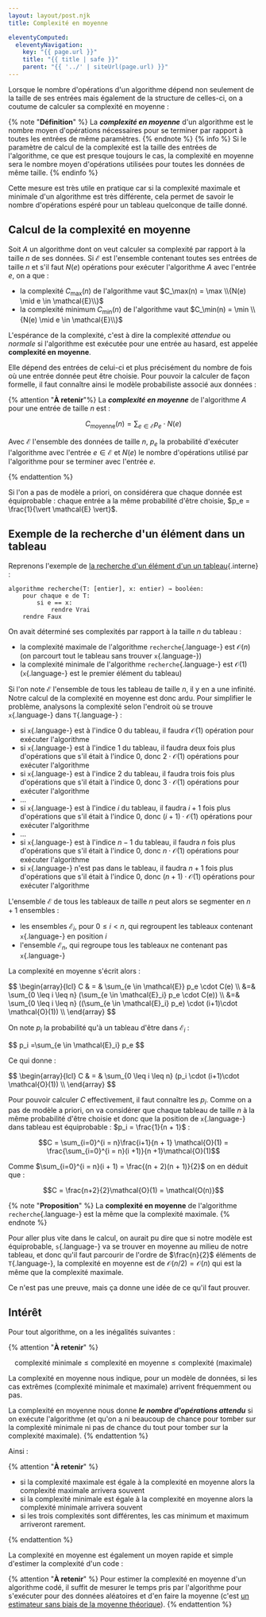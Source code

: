 ```yaml
---
layout: layout/post.njk 
title: Complexité en moyenne

eleventyComputed:
  eleventyNavigation:
    key: "{{ page.url }}"
    title: "{{ title | safe }}"
    parent: "{{ '../' | siteUrl(page.url) }}"
---
```



Lorsque le nombre d'opérations d'un algorithme dépend non seulement de la taille de ses entrées mais également de la structure de celles-ci, on a coutume de calculer sa complexité en moyenne :

{% note "**Définition**" %}
La ***complexité en moyenne*** d'un algorithme est le nombre moyen d'opérations nécessaires pour se terminer par rapport à toutes les entrées de même paramètres.
{% endnote %}
{% info %}
Si le paramètre de calcul de la complexité est la taille des entrées de l'algorithme, ce que est presque toujours le cas, la complexité en moyenne sera le nombre moyen d'opérations utilisées pour toutes les données de même taille.
{% endinfo %}

Cette mesure est très utile en pratique car si la complexité maximale et minimale d'un algorithme est très différente, cela permet de savoir le nombre d'opérations espéré pour un tableau quelconque de taille donné.

## Calcul de la complexité en moyenne

Soit $A$ un algorithme dont on veut calculer sa complexité par rapport à la taille $n$ de ses données. Si $\mathcal{E}$ est l'ensemble contenant toutes ses entrées de taille $n$ et s'il faut $N(e)$ opérations pour exécuter l'algorithme $A$ avec l'entrée $e$, on a que :

- la complexité $C_\max(n)$ de l'algorithme vaut $C_\max(n) = \max \\{N(e) \mid e \in \mathcal{E}\\}$
- la complexité minimum $C_\min(n)$ de l'algorithme vaut $C_\min(n) = \min \\{N(e) \mid e \in \mathcal{E}\\}$

L'espérance de la complexité, c'est à dire la complexité *attendue* ou *normale* si l'algorithme est exécutée pour une entrée au hasard, est appelée **complexité en moyenne**.

Elle dépend des entrées de celui-ci et plus précisément du nombre de fois où une entrée donnée peut être choisie. Pour pouvoir la calculer de façon formelle, il faut connaître ainsi le modèle probabiliste associé aux données :

{% attention "**À retenir**"%}
La ***complexité en moyenne*** de l'algorithme $A$ pour une entrée de taille $n$ est :

$$C_{\text{moyenne}}(n) = \sum_{e \in \mathcal{E}} p_e \cdot N(e)$$

Avec $\mathcal{E}$ l'ensemble des données de taille $n$, $p_e$ la probabilité d'exécuter l'algorithme avec l'entrée $e \in \mathcal{E}$ et $N(e)$ le nombre d'opérations utilisé par l'algorithme pour se terminer avec l'entrée $e$.

{% endattention %}

Si l'on a pas de modèle a priori, on considérera que chaque donnée est équiprobable : chaque entrée a la même probabilité d'être choisie, $p_e = \frac{1}{\vert \mathcal{E} \vert}$.

## <span id="exemple-recherche"></span> Exemple de la recherche d'un élément dans un tableau

Reprenons l'exemple de [la recherche d'un élément d'un un tableau](../complexité-calculs/O-pour-l-algorithmie/#exemple-recherche){.interne} :

```pseudocode
algorithme recherche(T: [entier], x: entier) → booléen:
    pour chaque e de T:
        si e == x:
            rendre Vrai
    rendre Faux
```

On avait déterminé ses complexités par rapport à la taille $n$ du tableau :

- la complexité maximale de l'algorithme `recherche`{.language-} est $\mathcal{O}(n)$ (on parcourt tout le tableau sans trouver `x`{.language-})
- la complexité minimale de l'algorithme `recherche`{.language-} est $\mathcal{O}(1)$ (`x`{.language-} est le premier élément du tableau)

Si l'on note $\mathcal{E}$ l'ensemble de tous les tableau de taille $n$, il y en a une infinité. Notre calcul de la complexité en moyenne est donc ardu. Pour simplifier le problème, analysons la complexité selon l'endroit où se trouve `x`{.language-} dans `T`{.language-} :

- si `x`{.language-} est à l'indice $0$ du tableau, il faudra $\mathcal{O}(1)$ opération pour exécuter l'algorithme
- si `x`{.language-} est à l'indice $1$ du tableau, il faudra deux fois plus d'opérations que s'il était à l'indice $0$, donc  $2 \cdot \mathcal{O}(1)$ opérations pour exécuter l'algorithme
- si `x`{.language-} est à l'indice $2$ du tableau, il faudra trois fois plus d'opérations que s'il était à l'indice $0$, donc  $3 \cdot \mathcal{O}(1)$ opérations pour exécuter l'algorithme
- ...
- si `x`{.language-} est à l'indice $i$ du tableau, il faudra $i+1$ fois plus d'opérations que s'il était à l'indice $0$, donc  $(i+1) \cdot \mathcal{O}(1)$ opérations pour exécuter l'algorithme
- ...
- si `x`{.language-} est à l'indice $n-1$ du tableau, il faudra $n$ fois plus d'opérations que s'il était à l'indice $0$, donc  $n \cdot \mathcal{O}(1)$ opérations pour exécuter l'algorithme
- si `x`{.language-} n'est pas dans le tableau, il faudra $n+1$ fois plus d'opérations que s'il était à l'indice $0$, donc  $(n+1) \cdot \mathcal{O}(1)$ opérations pour exécuter l'algorithme

L'ensemble $\mathcal{E}$ de tous les tableaux de taille $n$ peut alors se segmenter en $n+1$ ensembles :

- les ensembles $\mathcal{E}_i$, pour $0 \leq i < n$, qui regroupent les tableaux contenant `x`{.language-} en position $i$
- l'ensemble $\mathcal{E}_n$, qui regroupe tous les tableaux ne contenant pas `x`{.language-}

La complexité en moyenne s'écrit alors :

<div>
$$
\begin{array}{lcl}
C & = & \sum_{e \in \mathcal{E}} p_e \cdot C(e) \\
&=& \sum_{0 \leq i \leq n} (\sum_{e \in \mathcal{E}_i} p_e \cdot C(e)) \\
&=& \sum_{0 \leq i \leq n} ((\sum_{e \in \mathcal{E}_i} p_e) \cdot (i+1)\cdot \mathcal{O}(1)) \\
\end{array}
$$
</div>

On note $p_{i}$ la probabilité qu'à un tableau d'être dans $\mathcal{E}_i$ :

<div>
$$
p_i =\sum_{e \in \mathcal{E}_i} p_e
$$
</duv>

Ce qui donne :

<div>
$$
\begin{array}{lcl}
C & = & \sum_{0 \leq i \leq n} (p_i \cdot (i+1)\cdot \mathcal{O}(1)) \\
\end{array}
$$
</div>

Pour pouvoir calculer $C$ effectivement, il faut connaître les $p_i$. Comme on a pas de modèle a priori, on va considérer que chaque tableau de taille $n$ à la même probabilité d'être choisie et donc que la position de `x`{.language-} dans tableau est équiprobable : $p_i = \frac{1}{n + 1}$ :

$$C =  \sum_{i=0}^{i = n}\frac{i+1}{n + 1} \mathcal{O}(1) = \frac{\sum_{i=0}^{i = n}(i +1)}{n +1}\mathcal{O}(1)$$

Comme $\sum_{i=0}^{i = n}(i + 1) = \frac{(n + 2)(n + 1)}{2}$ on en déduit que :

$$C = \frac{n+2}{2}\mathcal{O}(1) = \mathcal{O(n)}$$

{% note "**Proposition**" %}
La **complexité en moyenne** de l'algorithme `recherche`{.language-} est la même que la complexité maximale.
{% endnote %}

Pour aller plus vite dans le calcul, on aurait pu dire que si notre modèle est équiprobable, `s`{.language-} va se trouver en moyenne au milieu de notre tableau, et donc qu'il faut parcourir de l'ordre de $\frac{n}{2}$ éléments de `T`{.language-}, la complexité en moyenne est de $\mathcal{O}(n/2) = \mathcal{O}(n)$ qui est la même que la complexité maximale.

Ce n'est pas une preuve, mais ça donne une idée de ce qu'il faut prouver.

## Intérêt

Pour tout algorithme, on a les inégalités suivantes :

{% attention "**À retenir**" %}

$$\mbox{complexité minimale} \leq \mbox{complexité en moyenne} \leq \mbox{complexité (maximale)}$$

La complexité en moyenne nous indique, pour un modèle de données, si les cas extrêmes (complexité minimale et maximale) arrivent fréquemment ou pas.

La complexité en moyenne nous donne ***le nombre d'opérations attendu*** si on exécute l'algorithme (et qu'on a ni beaucoup de chance pour tomber sur la complexité minimale ni pas de chance du tout pour tomber sur la complexité maximale).
{% endattention %}

Ainsi :

{% attention "**À retenir**" %}

- si la complexité maximale est égale à la complexité en moyenne alors la complexité maximale arrivera souvent
- si la complexité minimale est égale à la complexité en moyenne alors la complexité minimale arrivera souvent
- si les trois complexités sont différentes, les cas minimum et maximum arriveront rarement.

{% endattention %}

La complexité en moyenne est également un moyen rapide et simple d'estimer la complexité d'un code :

{% attention "**À retenir**" %}
Pour estimer la complexité en moyenne d'un algorithme codé, il suffit de mesurer le temps pris par l'algorithme pour s'exécuter pour des données aléatoires et d'en faire la moyenne (c'est [un estimateur sans biais de la moyenne théorique](https://fr.wikipedia.org/wiki/Estimateur_(statistique)#Estimateur_de_la_moyenne_de_Y)).
{% endattention %}
